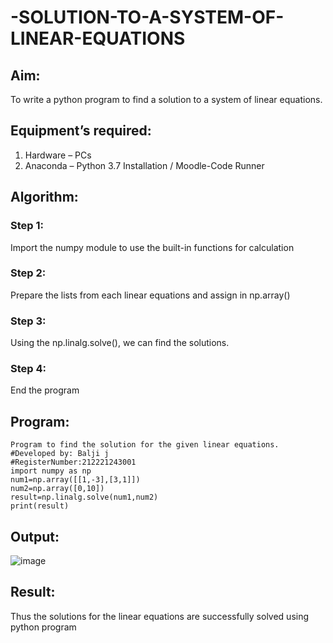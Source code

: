 # -SOLUTION-TO-A-SYSTEM-OF-LINEAR-EQUATIONS
## Aim:
To write a python program to find a solution to a system of linear equations.
## Equipment’s required:
1. 	Hardware – PCs
2. 	Anaconda – Python 3.7 Installation / Moodle-Code Runner
## Algorithm:
### Step 1: 
Import the numpy module to use the built-in functions for calculation
### Step 2: 
Prepare the lists from each linear equations and assign in np.array()
### Step 3: 
Using the np.linalg.solve(), we can find the solutions.
### Step 4: 
End the program
## Program:
```
Program to find the solution for the given linear equations.
#Developed by: Balji j 
#RegisterNumber:212221243001
import numpy as np
num1=np.array([[1,-3],[3,1]])
num2=np.array([0,10])
result=np.linalg.solve(num1,num2)
print(result) 
```
## Output:
![image](https://github.com/Balaji-jj/-SOLUTION-TO-A-SYSTEM-OF-LINEAR-EQUATIONS/assets/142155013/15f4e3fe-4b27-44c5-9834-08f5a3fd67e4)

## Result: 
Thus the solutions for the linear equations are successfully solved using python program

